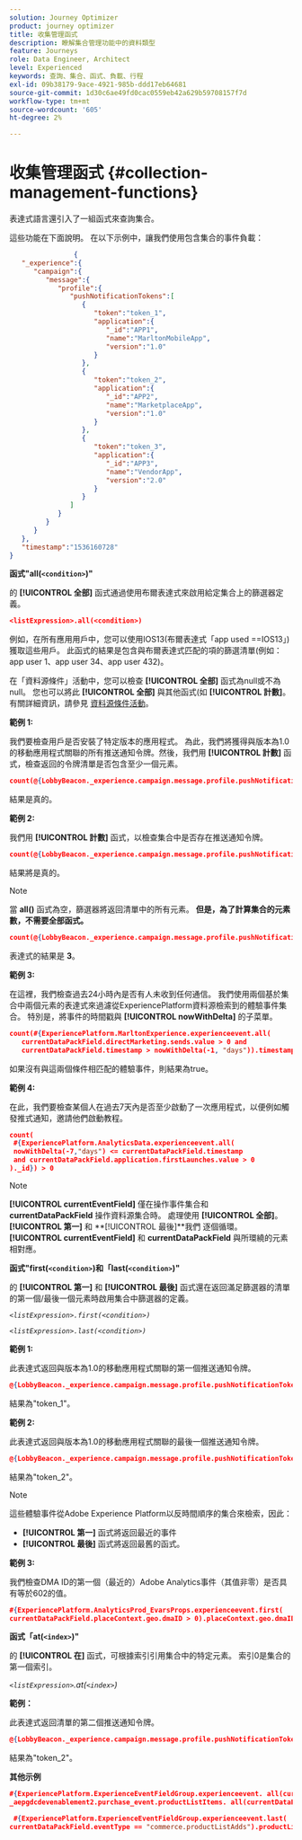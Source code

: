 ```yaml
---
solution: Journey Optimizer
product: journey optimizer
title: 收集管理函式
description: 瞭解集合管理功能中的資料類型
feature: Journeys
role: Data Engineer, Architect
level: Experienced
keywords: 查詢、集合、函式、負載、行程
exl-id: 09b38179-9ace-4921-985b-ddd17eb64681
source-git-commit: 1d30c6ae49fd0cac0559eb42a629b59708157f7d
workflow-type: tm+mt
source-wordcount: '605'
ht-degree: 2%

---
```


# 收集管理函式 {#collection-management-functions}

表達式語言還引入了一組函式來查詢集合。

這些功能在下面說明。 在以下示例中，讓我們使用包含集合的事件負載：

```json
                { 
   "_experience":{ 
      "campaign":{ 
         "message":{ 
            "profile":{ 
               "pushNotificationTokens":[ 
                  { 
                     "token":"token_1",
                     "application":{ 
                        "_id":"APP1",
                        "name":"MarltonMobileApp",
                        "version":"1.0"
                     }
                  },
                  { 
                     "token":"token_2",
                     "application":{ 
                        "_id":"APP2",
                        "name":"MarketplaceApp",
                        "version":"1.0"
                     }
                  },
                  { 
                     "token":"token_3",
                     "application":{ 
                        "_id":"APP3",
                        "name":"VendorApp",
                        "version":"2.0"
                     }
                  }
               ]
            }
         }
      }
   },
   "timestamp":"1536160728"
}
```

**函式&quot;all(`<condition>`)&quot;**

的 **[!UICONTROL 全部]** 函式通過使用布爾表達式來啟用給定集合上的篩選器定義。

```json
<listExpression>.all(<condition>)
```

例如，在所有應用用戶中，您可以使用IOS13(布爾表達式「app used ==IOS13」)獲取這些用戶。 此函式的結果是包含與布爾表達式匹配的項的篩選清單(例如：app user 1、app user 34、app user 432)。

在「資料源條件」活動中，您可以檢查 **[!UICONTROL 全部]** 函式為null或不為null。 您也可以將此 **[!UICONTROL 全部]** 與其他函式(如 **[!UICONTROL 計數]**。 有關詳細資訊，請參見 [資料源條件活動](../condition-activity.md#data_source_condition)。

**範例 1:**

我們要檢查用戶是否安裝了特定版本的應用程式。 為此，我們將獲得與版本為1.0的移動應用程式關聯的所有推送通知令牌。然後，我們用 **[!UICONTROL 計數]** 函式，檢查返回的令牌清單是否包含至少一個元素。

```json
count(@{LobbyBeacon._experience.campaign.message.profile.pushNotificationTokens.all(currentEventField.application.version == "1.0").token}) > 0
```

結果是真的。

**範例 2:**

我們用 **[!UICONTROL 計數]** 函式，以檢查集合中是否存在推送通知令牌。

```json
count(@{LobbyBeacon._experience.campaign.message.profile.pushNotificationTokens.all().token}) > 0
```

結果將是真的。

<!--Alternatively, you can check if there is no token in the collection:

   ```json
   count(@{LobbyBeacon._experience.campaign.message.profile.pushNotificationTokens.all().token}) == 0
   ```

The result will be false.

Here we use the count function in a condition to count the number of push notification tokens in the event.

`count(@{LobbyBeacon._experience.campaign.message.profile.pushNotificationTokens.all().token})`

The result is true.

Note that when the condition in the **all()** function is empty, the filter will return all the elements in the list. Hence, the expression above is equivalent to:

`count(@{LobbyBeacon._experience.campaign.message.profile.pushNotificationTokens.application.name})`

In both cases, the result of the expression is **3**.

A query of experience events recorded on the Adobe Experience Platform may or may not include the current event that triggered the current Journey. This will depend on the relative processing time with which [!DNL Journey Orchestration] sees an event and started evaluating conditions, versus the time it takes for that event to be ingested into the Adobe Experience Platform. For example, when using the .all() syntax to query experience events from the Adobe Experience Platform, we recommend enforcing the exclusion of the current event (by requiring an
earlier timestamp) in order to only consider prior events.-->

>[!NOTE]
>
>當 **all()** 函式為空，篩選器將返回清單中的所有元素。 **但是，為了計算集合的元素數，不需要全部函式。**


```json
count(@{LobbyBeacon._experience.campaign.message.profile.pushNotificationTokens.token})
```

表達式的結果是 **3**。

**範例 3:**

在這裡，我們檢查過去24小時內是否有人未收到任何通信。 我們使用兩個基於集合中兩個元素的表達式來過濾從ExperiencePlatform資料源檢索到的體驗事件集合。 特別是，將事件的時間戳與 **[!UICONTROL nowWithDelta]** 的子菜單。

```json
count(#{ExperiencePlatform.MarltonExperience.experienceevent.all(
   currentDataPackField.directMarketing.sends.value > 0 and
   currentDataPackField.timestamp > nowWithDelta(-1, "days")).timestamp}) == 0
```

如果沒有與這兩個條件相匹配的體驗事件，則結果為true。

**範例 4:**

在此，我們要檢查某個人在過去7天內是否至少啟動了一次應用程式，以便例如觸發推式通知，邀請他們啟動教程。

```json
count(
 #{ExperiencePlatform.AnalyticsData.experienceevent.all(
 nowWithDelta(-7,"days") <= currentDataPackField.timestamp
 and currentDataPackField.application.firstLaunches.value > 0
)._id}) > 0
```

<!--**"All + Count" example 4:** here we use the count function in a boolean expression to see if there is push notification tokens in the collection.

`count(@{LobbyBeacon._experience.campaign.message.profile.pushNotificationTokens.all().application.name}) > 0`

The result will be:

`true`

Alternatively, you can check if there is NO token in the collection:

`count(@{LobbyBeacon._experience.campaign.message.profile.pushNotificationTokens.all().application.name}) =0`

The result will be:

`false`-->

>[!NOTE]
>
>**[!UICONTROL currentEventField]** 僅在操作事件集合和 **currentDataPackField**
>操作資料源集合時。 處理使用 **[!UICONTROL 全部]**。 **[!UICONTROL 第一]** 和 **[!UICONTROL 最後]**我們
>逐個循環。 **[!UICONTROL currentEventField]** 和 **currentDataPackField**
>與所環繞的元素相對應。

**函式&quot;first(`<condition>`)和「last(`<condition>`)&quot;**

的 **[!UICONTROL 第一]** 和 **[!UICONTROL 最後]** 函式還在返回滿足篩選器的清單的第一個/最後一個元素時啟用集合中篩選器的定義。

_`<listExpression>.first(<condition>)`_

_`<listExpression>.last(<condition>)`_

**範例 1:**

此表達式返回與版本為1.0的移動應用程式關聯的第一個推送通知令牌。

```json
@{LobbyBeacon._experience.campaign.message.profile.pushNotificationTokens.first(currentEventField.application.version == "1.0").token
```

結果為&quot;token_1&quot;。

**範例 2:**

此表達式返回與版本為1.0的移動應用程式關聯的最後一個推送通知令牌。

```json
@{LobbyBeacon._experience.campaign.message.profile.pushNotificationTokens.last(currentEventField.application.version == "1.0").token}
```

結果為&quot;token_2&quot;。

>[!NOTE]
>
>這些體驗事件從Adobe Experience Platform以反時間順序的集合來檢索，因此：
>
>* **[!UICONTROL 第一]** 函式將返回最近的事件
>* **[!UICONTROL 最後]** 函式將返回最舊的函式。


**範例 3:**

我們檢查DMA ID的第一個（最近的）Adobe Analytics事件（其值非零）是否具有等於602的值。

```json
#{ExperiencePlatform.AnalyticsProd_EvarsProps.experienceevent.first(
currentDataPackField.placeContext.geo.dmaID > 0).placeContext.geo.dmaID} == 602
```

**函式「at(`<index>`)&quot;**

的 **[!UICONTROL 在]** 函式，可根據索引引用集合中的特定元素。
索引0是集合的第一個索引。

_`<listExpression>`.at(`<index>`)_

**範例：**

此表達式返回清單的第二個推送通知令牌。

```json
@{LobbyBeacon._experience.campaign.message.profile.pushNotificationTokens.at(1).token}
```

結果為&quot;token_2&quot;。

**其他示例**

```json
#{ExperiencePlatform.ExperienceEventFieldGroup.experienceevent. all(currentDataPackField._aepgdcdevenablement2.purchase_event.receipt_nbr == "10-337-4016"). 
_aepgdcdevenablement2.purchase_event.productListItems. all(currentDataPackField.SKU == "AB17 1234 1775 19DT B4DR 8HDK 762").name}
```

```json
 #{ExperiencePlatform.ExperienceEventFieldGroup.experienceevent.last(
currentDataPackField.eventType == "commerce.productListAdds").productListItems.last(currentDataPackField.priceTotal >= 150).name}
```

